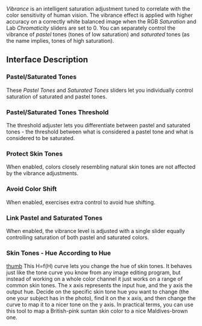 *Vibrance* is an intelligent saturation adjustment tuned to correlate
with the color sensitivity of human vision. The vibrance effect is
applied with higher accuracy on a correctly white balanced image when
the RGB *Saturation* and Lab *Chromaticity* sliders are set to 0. You
can separately control the vibrance of *pastel* tones (tones of low
saturation) and *saturated* tones (as the name implies, tones of high
saturation).

## Interface Description

### Pastel/Saturated Tones

These *Pastel Tones* and *Saturated Tones* sliders let you individually
control saturation of saturated and pastel tones.

### Pastel/Saturated Tones Threshold

The threshold adjuster lets you differentiate between pastel and
saturated tones - the threshold between what is considered a pastel tone
and what is considered to be saturated.

### Protect Skin Tones

When enabled, colors closely resembling natural skin tones are not
affected by the vibrance adjustments.

### Avoid Color Shift

When enabled, exercises extra control to avoid hue shifting.

### Link Pastel and Saturated Tones

When enabled, the vibrance level is adjusted with a single slider
equally controlling saturation of both pastel and saturated colors.

### Skin Tones - Hue According to Hue

[thumb](image:Vibrance_hh.jpg "wikilink") This H=f(H) curve lets you
change the hue of skin tones. It behaves just like the tone curve you
know from any image editing program, but instead of working on a whole
color channel it just works on a range of common skin tones. The x axis
represents the input hue, and the y axis the output hue. Decide on the
specific skin tone hue you want to change (the one your subject has in
the photo), find it on the x axis, and then change the curve to map it
to a nicer tone on the y axis. In practical terms, you can use this tool
to map a British-pink suntan skin color to a nice Maldives-brown one.